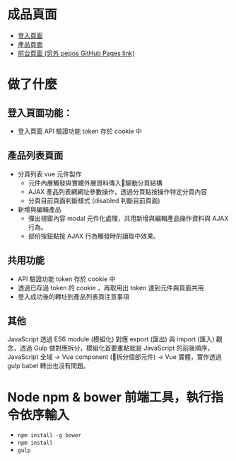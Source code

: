 # 成品頁面
- [登入頁面](https://gmwu185.github.io/js-training-week-04-ajax-dashboard/login.html)
- [產品頁面](https://gmwu185.github.io/js-training-week-04-ajax-dashboard/product.html)
- [前台頁面 (另外 pepos GitHub Pages link)](https://gmwu185.github.io/js-training-week-02-jsajax/)




# 做了什麼

## 登入頁面功能：
- 登入頁面 API 驗證功能 token 存於 cookie 中

## 產品列表頁面
- 分頁列表 vue 元件製作
  - 元件內層觸發與實體外層資料傳入驅動分頁結構
  - AJAX 產品列表網網址參數操作，透過分頁點按操作特定分頁內容
  - 分頁目前頁面判斷樣式 (disabled 判斷目前頁面)
- 新增與編輯產品
  - 彈出視窗內容 modal 元件化處理，共用新增與編輯產品操作資料與 AJAX 行為。
  - 部份按鈕點按 AJAX 行為觸發時的讀取中效果。

## 共用功能
- API 驗證功能 token 存於 cookie 中
- 透過已存過 token 的 cookie ，再取用出 token 達到元件與頁面共用
- 登入成功後的轉址到產品列表頁注意事項

## 其他
JavaScript 透過 ES6 module (模組化) 對應 export (匯出) 與 import (匯入) 觀念，透過 Gulp 做對應拆分，模組化首要重點就是 JavaScript 的前後順序，JavaScript 全域 -> Vue component (拆分個部元件) -> Vue 實體，實作透過 gulp babel 轉出也沒有問題。



# Node npm & bower 前端工具，執行指令依序輸入
- `npm install -g bower`
- `npm install`
- `gulp`